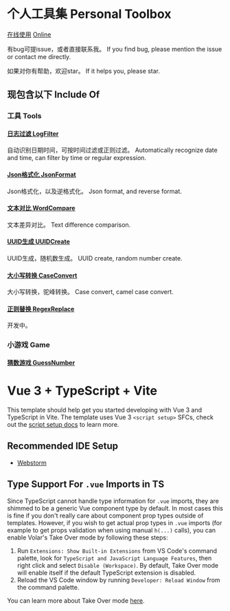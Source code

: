 # 个人工具集 Personal Toolbox

[在线使用](https://iwctwbh.github.io/Tools/Home/)
[Online](https://iwctwbh.github.io/Tools/Home/)

有bug可提issue，或者直接联系我。
If you find bug, please mention the issue or contact me directly.

如果对你有帮助，欢迎star。
If it helps you, please star.

## 现包含以下 Include Of

### 工具 Tools

#### [日志过滤 LogFilter](https://iwctwbh.github.io/Tools/LogFilter)

自动识别日期时间，可按时间过滤或正则过滤。
Automatically recognize date and time, can filter by time or regular expression.

#### [Json格式化 JsonFormat](https://iwctwbh.github.io/Tools/JsonFormat)

Json格式化，以及逆格式化。
Json format, and reverse format.

#### [文本对比 WordCompare](https://iwctwbh.github.io/Tools/WordCompare)

文本差异对比。
Text difference comparison.

#### [UUID生成 UUIDCreate](https://iwctwbh.github.io/Tools/UUIDCreate)

UUID生成，随机数生成。
UUID create, random number create.

#### [大小写转换 CaseConvert](https://iwctwbh.github.io/Tools/CaseConvert)

大小写转换，驼峰转换。
Case convert, camel case convert.

#### [正则替换 RegexReplace](https://iwctwbh.github.io/Tools/RegexReplace)

开发中。

### 小游戏 Game

#### [猜数游戏 GuessNumber](https://iwctwbh.github.io/Tools/GuessNumber)

# Vue 3 + TypeScript + Vite

This template should help get you started developing with Vue 3 and TypeScript in Vite. The template uses Vue
3 `<script setup>` SFCs, check out
the [script setup docs](https://v3.vuejs.org/api/sfc-script-setup.html#sfc-script-setup) to learn more.

## Recommended IDE Setup

- [Webstorm](https://www.jetbrains.com/webstorm/)

## Type Support For `.vue` Imports in TS

Since TypeScript cannot handle type information for `.vue` imports, they are shimmed to be a generic Vue component type
by default. In most cases this is fine if you don't really care about component prop types outside of templates.
However, if you wish to get actual prop types in `.vue` imports (for example to get props validation when using
manual `h(...)` calls), you can enable Volar's Take Over mode by following these steps:

1. Run `Extensions: Show Built-in Extensions` from VS Code's command palette, look
   for `TypeScript and JavaScript Language Features`, then right click and select `Disable (Workspace)`. By default,
   Take Over mode will enable itself if the default TypeScript extension is disabled.
2. Reload the VS Code window by running `Developer: Reload Window` from the command palette.

You can learn more about Take Over mode [here](https://github.com/johnsoncodehk/volar/discussions/471).
